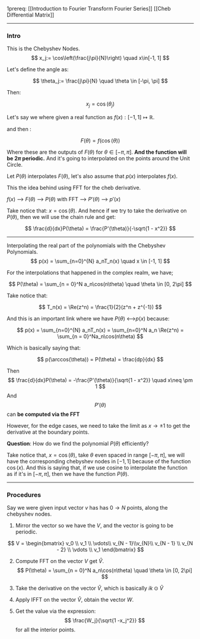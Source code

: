 1prereq: 
[[Introduction to Fourier Transform Fourier Series]]
[[Cheb Differential Matrix]]

---
### **Intro**

This is the Chebyshev Nodes. 
$$
x_j:= \cos\left(\frac{j\pi}{N}\right) \quad x\in[-1, 1]
$$

Let's define the angle as: 

$$
\theta_j:= \frac{j\pi}{N}  \quad \theta \in [-\pi, \pi]
$$

Then: 

$$
x_j = \cos(\theta_j)
$$

Let's say we where given a real function as $f(x): [-1, 1]\mapsto \mathbb{R}$. 

and then : 

$$
F(\theta) = f(\cos(\theta))
$$

Where these are the outputs of $F(\theta)$ for $\theta \in [-\pi, \pi]$. **And the function will be $2\pi$ periodic.** And it's going to interpolated on the points around the Unit Circle. 

Let $P(\theta)$ interpolates $F(\theta)$, let's also assume that $p(x)$ interpolates $f(x)$. 

This the idea behind using FFT for the cheb derivative. 

$f(x)$ --> $F(\theta)$ --> $P(\theta)$ with FFT --> $P'(\theta)$ --> $p'(x)$ 

Take notice that: $x=\cos(\theta)$. And hence if we try to take the derivative on $P(\theta)$, then we will use the chain rule and get: 

$$
\frac{d}{dx}P(\theta) = \frac{P'(\theta)}{-\sqrt{1 - x^2}}
$$

---

Interpolating the real part of the polynomials with the Chebyshev Polynomials. 
$$
p(x) = \sum_{n=0}^{N} a_nT_n(x) \quad x \in [-1, 1]
$$

For the interpolations that happened in the complex realm, we have; 

$$
P(\theta) = \sum_{n = 0}^N a_n\cos(n\theta) \quad \theta \in [0, 2\pi]
$$

Take notice that: 

$$
T_n(x) = \Re(z^n) = \frac{1}{2}(z^n + z^{-1})
$$

And this is an important link where we have $P(\theta)$ <-->$p(x)$ because: 

$$
p(x) = \sum_{n=0}^{N} a_nT_n(x) = \sum_{n=0}^N a_n \Re(z^n) = \sum_{n = 0}^Na_n\cos(n\theta)
$$

Which is basically saying that: 

$$
p(\arccos(\theta)) = P(\theta) = \frac{dp}{dx}
$$

Then 
$$
\frac{d}{dx}P(\theta) = -\frac{P'(\theta)}{\sqrt{1 - x^2}} \quad x\neq \pm 1
$$
And $$P'(\theta)$$ can **be computed via the FFT** 

However, for the edge cases, we need to take the limit as $x\rightarrow \pm 1$ to get the derivative at the boundary points.  

**Question**: How do we find the polynomial $P(\theta)$ efficiently? 

Take notice that, $x=\cos(\theta)$, take $\theta$ even spaced in range $[-\pi, \pi]$, we will have the corresponding chebyshev nodes in $[-1, 1]$ because of the function $\cos(x)$. And this is saying that, if we use cosine to interpolate the function as if it's in $[-\pi, \pi]$, then we have the function $P(\theta)$. 

---
### Procedures

Say we were given input vector $v$ has has $0\rightarrow N$ points, along the chebyshev nodes. 

1. Mirror the vector so we have the $V$, and the vector is going to be periodic. 

$$
V = \begin{bmatrix}
	v_0 \\ v_1 \\ 
	\vdots\\
	v_{N - 1}\\v_{N}\\ v_{N - 1} \\ v_{N - 2} \\
	\vdots \\ 
	v_1
\end{bmatrix}
$$

2. Compute FFT on the vector $V$ get $\widehat{V}$. 
$$
P(\theta) = \sum_{n = 0}^N a_n\cos(n\theta) \quad \theta \in [0, 2\pi]
$$

3. Take the derivative on the vector $\widehat{V}$, which is basically $ik\odot \widehat{V}$

4. Apply IFFT on the vector $\widehat{V}$, obtain the vector $W$. 

5. Get the value via the expression: 
$$
\frac{W_j}{\sqrt{1 -x_j^2}}
$$
for all the interior points. 

